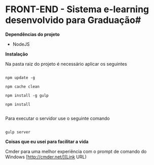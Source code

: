 # FRONT-END - Sistema e-learning desenvolvido para Graduação#


**Dependências do projeto**

* NodeJS


**Instalação**

Na pasta raiz do projeto é necessário aplicar os seguintes 


```

npm update -g

npm cache clean

npm install -g gulp

npm install


```

Para executar o servidor use o seguinte comando

```

gulp server

```


**Coisas que eu usei para facilitar a vida**

Cmder para uma melhor experiência com o prompt de comando do Windows [http://cmder.net/](Link URL)  

